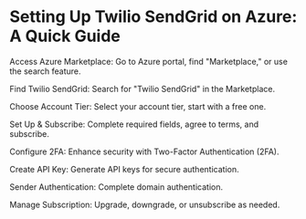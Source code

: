 # Setting Up Twilio SendGrid on Azure: A Quick Guide

Access Azure Marketplace: Go to Azure portal, find "Marketplace," or use the search feature.

Find Twilio SendGrid: Search for "Twilio SendGrid" in the Marketplace.

Choose Account Tier: Select your account tier, start with a free one.

Set Up & Subscribe: Complete required fields, agree to terms, and subscribe.

Configure 2FA: Enhance security with Two-Factor Authentication (2FA).

Create API Key: Generate API keys for secure authentication.

Sender Authentication: Complete domain authentication.

Manage Subscription: Upgrade, downgrade, or unsubscribe as needed.

